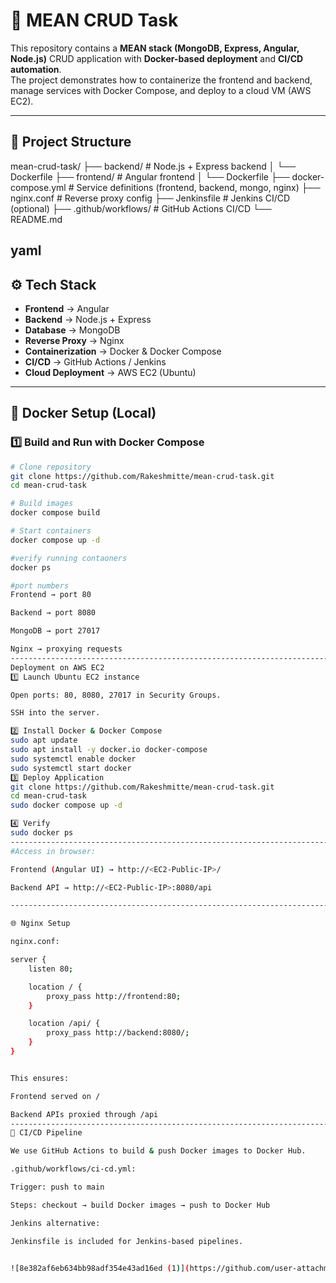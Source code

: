 # 🚀 MEAN CRUD Task

This repository contains a **MEAN stack (MongoDB, Express, Angular, Node.js)** CRUD application with **Docker-based deployment** and **CI/CD automation**.  
The project demonstrates how to containerize the frontend and backend, manage services with Docker Compose, and deploy to a cloud VM (AWS EC2).  

---

## 📌 Project Structure

mean-crud-task/
├── backend/ # Node.js + Express backend
│ └── Dockerfile
├── frontend/ # Angular frontend
│ └── Dockerfile
├── docker-compose.yml # Service definitions (frontend, backend, mongo, nginx)
├── nginx.conf # Reverse proxy config
├── Jenkinsfile # Jenkins CI/CD (optional)
├── .github/workflows/ # GitHub Actions CI/CD
└── README.md


yaml
---

## ⚙️ Tech Stack

- **Frontend** → Angular  
- **Backend** → Node.js + Express  
- **Database** → MongoDB  
- **Reverse Proxy** → Nginx  
- **Containerization** → Docker & Docker Compose  
- **CI/CD** → GitHub Actions / Jenkins  
- **Cloud Deployment** → AWS EC2 (Ubuntu)  

---

## 🐳 Docker Setup (Local)

### 1️⃣ Build and Run with Docker Compose
```bash
# Clone repository
git clone https://github.com/Rakeshmitte/mean-crud-task.git
cd mean-crud-task

# Build images
docker compose build

# Start containers
docker compose up -d

#verify running contaoners
docker ps

#port numbers
Frontend → port 80

Backend → port 8080

MongoDB → port 27017

Nginx → proxying requests
-----------------------------------------------------------------------------------------------------
Deployment on AWS EC2
1️⃣ Launch Ubuntu EC2 instance

Open ports: 80, 8080, 27017 in Security Groups.

SSH into the server.

2️⃣ Install Docker & Docker Compose
sudo apt update
sudo apt install -y docker.io docker-compose
sudo systemctl enable docker
sudo systemctl start docker
3️⃣ Deploy Application
git clone https://github.com/Rakeshmitte/mean-crud-task.git
cd mean-crud-task
sudo docker compose up -d

4️⃣ Verify
sudo docker ps
-------------------------------------------------------------------------------------------------
#Access in browser:

Frontend (Angular UI) → http://<EC2-Public-IP>/

Backend API → http://<EC2-Public-IP>:8080/api

-----------------------------------------------------------------------------------------------------

🌐 Nginx Setup

nginx.conf:

server {
    listen 80;

    location / {
        proxy_pass http://frontend:80;
    }

    location /api/ {
        proxy_pass http://backend:8080/;
    }
}


This ensures:

Frontend served on /

Backend APIs proxied through /api
--------------------------------------------------------------------------------------------------------
🔄 CI/CD Pipeline

We use GitHub Actions to build & push Docker images to Docker Hub.

.github/workflows/ci-cd.yml:

Trigger: push to main

Steps: checkout → build Docker images → push to Docker Hub

Jenkins alternative:

Jenkinsfile is included for Jenkins-based pipelines.


![8e382af6eb634bb98adf354e43ad16ed (1)](https://github.com/user-attachments/assets/116d7bb9-c175-4505-802e-a7a2f8991a9c)


